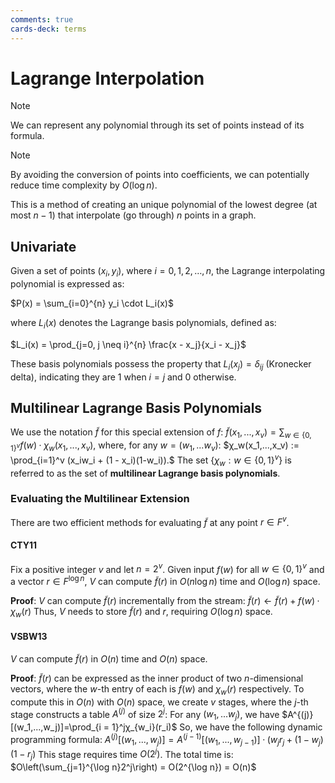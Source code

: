 ```yaml
---
comments: true
cards-deck: terms
---
```


# Lagrange Interpolation []()

> [!NOTE]
> We can represent any polynomial through its set of points instead of its formula.

> [!NOTE]
> By avoiding the conversion of points into coefficients, we can potentially reduce time complexity by $O(\log n)$.

This is a method of creating an unique polynomial of the lowest degree (at most $n-1$) that interpolate (go through) $n$ points in a
graph.

[](1724457590116)

## Univariate

Given a set of points $(x_i, y_i)$, where $i = 0, 1, 2, \ldots, n$, the Lagrange interpolating polynomial is expressed
as:

$P(x) = \sum_{i=0}^{n} y_i \cdot L_i(x)$

where $L_i(x)$ denotes the Lagrange basis polynomials, defined as:

$L_i(x) = \prod_{j=0, j \neq i}^{n} \frac{x - x_j}{x_i - x_j}$

These basis polynomials possess the property that $L_i(x_j) = \delta_{ij}$ (Kronecker delta), indicating they are 1 when
$i = j$ and 0 otherwise.

## Multilinear Lagrange Basis Polynomials

We use the notation $\tilde{f}$ for this special extension of $f$:
$\tilde{f}(x_1, ..., x_v) = \sum_{w\in \{0,1\}^v} f(w)· χ_w(x_1, ..., x_v),$
where, for any $w = (w_1,...w_v)$:
$χ_w(x_1,...,x_v) := \prod_{i=1}^v (x_iw_i + (1 - x_i)(1-w_i)).$
The set $\{χ_w: w \in \{0, 1\}^v\}$ is referred to as the set of **multilinear Lagrange basis polynomials**.

### Evaluating the Multilinear Extension 

There are two efficient methods for evaluating $\tilde f$ at any point $r \in F^v$.

#### CTY11

Fix a positive integer $v$ and let $n = 2^v$. Given input $f(w)$ for all $w \in \{0,1\}^v$ and a vector $r \in F^{\log n}$, $V$ can compute $\tilde f(r)$ in $O(n \log n)$ time and $O(\log n)$ space.

**Proof**:
$V$ can compute $\tilde f(r)$ incrementally from the stream: $\tilde f(r) ← \tilde f(r) + f(w) · χ_w(r)$
Thus, $V$ needs to store $\tilde f(r)$ and $r$, requiring $O(\log n)$ space.

#### VSBW13

$V$ can compute $\tilde f(r)$ in $O(n)$ time and $O(n)$ space.

**Proof**:
$\tilde f(r)$ can be expressed as the inner product of two $n$-dimensional vectors, where the $w$-th entry of each is
$f(w)$
and $χ_w(r)$ respectively. To compute this in $O(n)$ with $O(n)$ space, we create $v$ stages, where the $j$-th stage
constructs a table $A^{(j)}$ of size $2^j$:
For any $(w_1,...w_j)$, we have $A^{(j)}[(w_1,...,w_j)]=\prod_{i = 1}^jχ_{w_i}(r_i)$
So, we have the following dynamic programming formula: $A^{(j)}[(w_1,...,w_j)]=A^{(j - 1)} [(w_1,...,w_{j - 1})]·(
w_jr_j + (1 - w_j)(1-r_j)$
This stage requires time $O(2^j)$. The total time is: $O\left(\sum_{j=1}^{\log n}2^j\right) = O(2^{\log n}) = O(n)$
